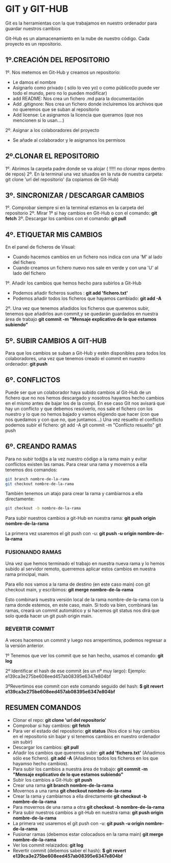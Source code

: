# GIT y GIT-HUB

 Git es la herramientas con la que trabajamos en nuestro ordenador para guardar nuestros cambios

 Git-Hub es un alamacenamiento en la nube de nuestro código. Cada proyecto es un repositorio.


## 1º.CREACIÓN DEL REPOSITORIO

1º. Nos metemos en Git-Hub y creamos un repositorio:
- Le damos el nombre
- Asignarlo como privado ( sólo lo veo yo) o como público(lo puede ver todo el mundo, pero no lo pueden modificar)
- add README: Nos crea un fichero .md para la documentación
- Add .gitignore: Nos crea un fichero donde incluiremos los archivos que no queremos que se suban al repositorio
- Add license: Le asignamos la licencia que queramos (que nos mencionen si lo usan....)

2º. Asignar a los colaboradores del proyecto
- Se añade al colaborador y le asignamos los permisos


## 2º.CLONAR EL REPOSITORIO

1º. Abrimos la carpeta padre donde se va alojar ( !!!!! no clonar repos dentro de repos)
2º. En la terminal una vez situados en la ruta de nuestra carpeta:
git clone 'url del repositorio' (la copiamos de Git-Hub)


## 3º. SINCRONIZAR / DESCARGAR CAMBIOS

1º. Comprobar siempre si en la terminal estamos en la carpeta del repositorio
2º. Mirar 1º si hay cambios en Git-Hub o con el comando: **git fetch**
3º. Descargar los cambios con el comando: **git pull**


## 4º. ETIQUETAR MIS CAMBIOS

En el panel de ficheros de Visual:
- Cuando hacemos cambios en un fichero nos indica con una 'M' al lado del fichero
- Cuando creamos un fichero nuevo nos sale en verde y con una 'U' al lado del fichero

1º. Añadir los cambios que hemos hecho para subirlos a Git-Hub
- Podemos añadir ficheros sueltos :
**git add 'fichero.txt'**
- Podemos añadir todos los ficheros que hayamos cambiado:
**git add -A**

2º. Una vez que tenemos añadidos los ficheros que queremos subir, tenemos que añadirlos aun commit,y se quedarán guardados en nuestra área de trabajo
**git commit -m "Mensaje explicativo de lo que estamos subiendo"**


## 5º. SUBIR CAMBIOS A GIT-HUB

Para que los cambios se suban a Git-Hub y estén disponibles para todos los colaboradores, una vez que tenemos creado el commit en nuestro ordenador:
**git push**


## 6º. CONFLICTOS

Puede ser que un colaborador haya subido cambios al Git-Hub de un fichero que no nos hemos descargado y nosotros hayamos hecho cambios en el mismo antes de bajar los de la compi.
En ese caso Git nos avisará que hay un conflicto y que debemos resolverlo, nos sale el fichero con los nuestro y lo que no hemos bajado y vamos eligiendo que hacer (con que nos quedamos y con que no, que juntamos...)
Una vez resuelto el conflicto podemos subir el fichero:
git add -A
git commit -m "Conflicto resuelto"
git push

## 6º. CREANDO RAMAS

Para no subir tod@s a la vez nuestro código a la rama main y evitar conflictos existen las ramas.
Para crear una rama y movernos a ella tenemos dos comandos:
``` bash
git branch nombre-de-la-rama
git checkout nombre-de-la-rama

```
También tenemos un atajo para crear la rama y cambiarnos a ella directamente:
``` bash
git checkout -b nombre-de-la-rama

```
Para subir nuestros cambios a git-Hub en nuestra rama:
**git push origin nombre-de-la-rama**

La primera vez usaremos el git push con -u:
**git push -u origin nombre-de-la-rama**


### FUSIONANDO RAMAS

Una vez que hemos terminado el trabajo en nuestra nueva rama y lo hemos subido al servidor remoto, querremos aplicar estos cambios en nuestra rama principal, main.

Para ello nos vamos a la rama de destino (en este caso main) con git checkout main, y escribimos:
**git merge nombre-de-la-rama**

Esto combinará nuestra versión local de la rama nombre-de-la-rama con la rama donde estemos, en este caso, main. Si todo va bien, combinará las ramas, creará un commit automático y si hacemos git status nos dirá que solo queda hacer un git push origin main.

### REVERTIR COMMIT
A veces hacemos un commit y luego nos arrepentimos, podemos regresar a la versión anterior.

1º Tenemos que ver los commit que se han hecho, usamos el comando:
**git log**

2º Identificar el hash de ese commit (es un nº muy largo):
Ejemplo: e139ca3e275be608eed457ab08395e6347e804bf

3ºRevertimos ese commit con este comando seguido del hash:
**$ git revert e139ca3e275be608eed457ab08395e6347e804bf**

## RESUMEN COMANDOS

- Clonar el repo:
  **git clone 'url del repositorio'**
- Comprobar si hay cambios:
  **git fetch**
- Para ver el estado del repositorio:
  **git status**
  (Nos dice si hay cambios en el repositorio sin bajar y si tenemos cambios en nuestro ordenador sin subir)
- Descargar los cambios:
  **git pull**
- Añadir los cambios que queremos subir:
  **git add 'fichero.txt'** (Añadimos sólo ese fichero).
  **git add -A** (Añadimos todos los ficheros en los que hayamso hecho cambios).
- Para subir los cambios a nuestra área de trabajo:
  **git commit -m "Mensaje explicativo de lo que estamos subiendo"**
- Subir los cambios a Git-Hub:
  **git push**
- Crear una rama
  **git branch nombre-de-la-rama**
- Movernos a una rama
**git checkout nombre-de-la-rama**
- Crear la rama y cambiarnos a ella directamente
**git checkout -b nombre-de-la-rama**
- Para movernos de una rama a otra
**git checkout -b nombre-de-la-rama**
- Para subir nuestros cambios a git-Hub en nuestra rama:
**git push origin nombre-de-la-rama**
- La primera vez usaremos el git push con -u:
**git push -u origin nombre-de-la-rama**
- Fusionar ramas (debemos estar colocadsos en la rama main)
**git merge nombre-de-la-rama**
- Ver los commit relaizados:
**git log**
- Revertir commit (debemos saber el hash):
**$ git revert e139ca3e275be608eed457ab08395e6347e804bf**

